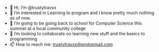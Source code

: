 - 👋 Hi, I’m @trustytravxx
- 👀 I’m interested in Learning to program and I know pretty much nothing as of now.
- 🌱 I’m going to be going back to school for Computer Science this summer at a local community college
- 💞️ I’m looking to collaborate on learning new stuff and the basics to programming
- 📫 How to reach me: trustytravxx@protonmail.com

<!---
trustytravxx/trustytravxx is a ✨ special ✨ repository because its `README.md` (this file) appears on your GitHub profile.
You can click the Preview link to take a look at your changes.
--->

